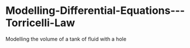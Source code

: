 # Modelling-Differential-Equations---Torricelli-Law
Modelling the volume of a tank of fluid with a hole
